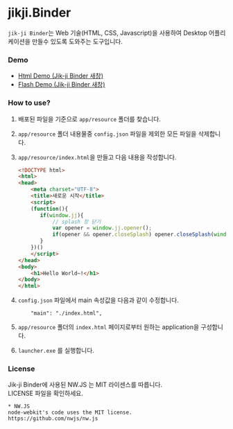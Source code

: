 # jikji.Binder

`jik-ji Binder`는 Web 기술(HTML, CSS, Javascript)을 사용하여 Desktop 어플리케이션을 만들수 있도록 도와주는 도구입니다.

### Demo

<ul>
  <li><a href="javascript:void(demo('/resource/html/index.html'));">Html Demo (Jik-ji Binder 새창)</a></li>
  <li><a href="javascript:void(demo('/resource/flash/index.html'));">Flash Demo (Jik-ji Binder 새창)</a></li>
</ul>


<script>
function demo(url){
  if(parent!==window && parent.jj){
    parent.jj.link.html(url, 'demo_window', {});
  }else{
    alert('jikji.Binder에서 실행해야 합니다.');
  }
}
</script>

### How to use?

1. 배포된 파일을 기준으로 `app/resource` 폴더를 찾습니다.
2. `app/resource` 폴더 내용물중 `config.json` 파일을 제외한 모든 파일을 삭제합니다.
3. `app/resource/index.html`을 만들고 다음 내용을 작성합니다.
    ```html
    <!DOCTYPE html>
    <html>
    <head>
        <meta charset="UTF-8">
        <title>새로운 시작</title>
        <script>
        (function(){
           if(window.jj){
               // splash 창 닫기
               var opener = window.jj.opener();
               if(opener && opener.closeSplash) opener.closeSplash(window);
           }
        })()
        </script>
    </head>
    <body>
        <h1>Hello World~!</h1>
    </body>
    </html>
    ```     
4. `config.json` 파일에서 main 속성값을 다음과 같이 수정합니다.
    ```
        "main": "./index.html",
    ```

5. `app/resource` 폴더의 `index.html` 페이지로부터 원하는 application을 구성합니다.
6. `launcher.exe` 를 실행합니다.

### License

Jik-ji Binder에 사용된 NW.JS 는 MIT 라이센스를 따릅니다.<br>
LICENSE 파일을 확인하세요.
```
* NW.JS
node-webkit's code uses the MIT license.
https://github.com/nwjs/nw.js
```
